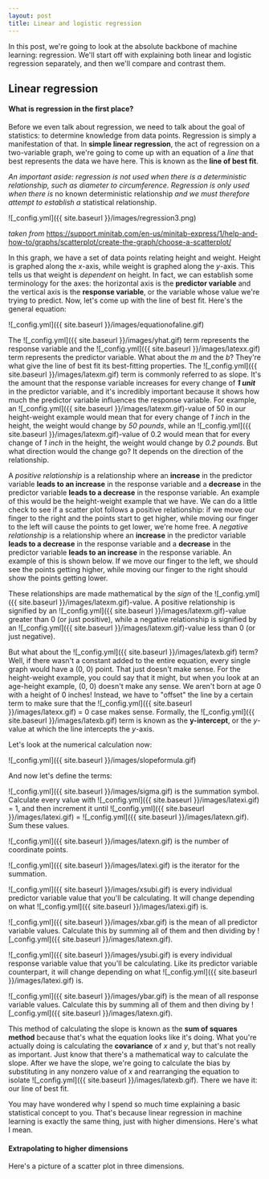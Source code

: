 ```yaml
---
layout: post
title: Linear and logistic regression
---
```


In this post, we're going to look at the absolute backbone of machine learning: regression. We'll start off with explaining both linear and logistic regression separately, and then we'll compare and contrast them.

## Linear regression

#### What is regression in the first place?

Before we even talk about regression, we need to talk about the goal of statistics: to determine knowledge from data points. Regression is simply a manifestation of that. In **simple linear regression**, the act of regression on a two-variable graph, we're going to come up with an equation of a *line* that best represents the data we have here. This is known as the **line of best fit**.

*An important aside: regression is not used when there is a deterministic relationship, such as diameter to circumference. Regression is only used when there is* no known deterministic relationship *and we must therefore attempt to establish a* statistical relationship.

![_config.yml]({{ site.baseurl }}/images/regression3.png)

*taken from* https://support.minitab.com/en-us/minitab-express/1/help-and-how-to/graphs/scatterplot/create-the-graph/choose-a-scatterplot/

In this graph, we have a set of data points relating height and weight. Height is graphed along the *x*-axis, while weight is graphed along the *y*-axis. This tells us that weight is *dependent* on height. In fact, we can establish some terminology for the axes: the horizontal axis is the **predictor variable** and the vertical axis is the **response variable**, or the variable whose value we're trying to predict. Now, let's come up with the line of best fit. Here's the general equation:

![_config.yml]({{ site.baseurl }}/images/equationofaline.gif)

The ![_config.yml]({{ site.baseurl }}/images/yhat.gif) term represents the response variable and the ![_config.yml]({{ site.baseurl }}/images/latexx.gif) term represents the predictor variable. What about the *m* and the *b*? They're what give the line of best fit its best-fitting properties. The ![_config.yml]({{ site.baseurl }}/images/latexm.gif) term is commonly referred to as slope. It's the amount that the response variable increases for every change of ***1 unit*** in the predictor variable, and it's incredibly important because it shows how much the predictor variable influences the response variable. For example, an ![_config.yml]({{ site.baseurl }}/images/latexm.gif)-value of 50 in our height-weight example would mean that for every change of *1 inch* in the height, the weight would change by *50 pounds*, while an ![_config.yml]({{ site.baseurl }}/images/latexm.gif)-value of 0.2 would mean that for every change of *1 inch* in the height, the weight would change by *0.2 pounds*. But what direction would the change go? It depends on the direction of the relationship. 

A *positive relationship* is a relationship where an **increase** in the predictor variable **leads to an increase** in the response variable and a **decrease** in the predictor variable **leads to a decrease** in the response variable. An example of this would be the height-weight example that we have. We can do a little check to see if a scatter plot follows a positive relationship: if we move our finger to the right and the points start to get higher, while moving our finger to the left will cause the points to get lower, we're home free. A *negative relationship* is a relationship where an **increase** in the predictor variable **leads to a decrease** in the response variable and a **decrease** in the predictor variable **leads to an increase** in the response variable. An example of this is shown below. If we move our finger to the left, we should see the points getting higher, while moving our finger to the right should show the points getting lower.

These relationships are made mathematical by the _sign_ of the ![_config.yml]({{ site.baseurl }}/images/latexm.gif)-value. A positive relationship is signified by an ![_config.yml]({{ site.baseurl }}/images/latexm.gif)-value greater than 0 (or just positive), while a negative relationship is signified by an ![_config.yml]({{ site.baseurl }}/images/latexm.gif)-value less than 0 (or just negative).

But what about the ![_config.yml]({{ site.baseurl }}/images/latexb.gif) term? Well, if there wasn't a constant added to the entire equation, every single graph would have a (0, 0) point. That just doesn't make sense. For the height-weight example, you could say that it might, but when you look at an age-height example, (0, 0) doesn't make any sense. We aren't born at age 0 with a height of 0 inches! Instead, we have to "offset" the line by a certain term to make sure that the ![_config.yml]({{ site.baseurl }}/images/latexx.gif) = 0 case makes sense. Formally, the ![_config.yml]({{ site.baseurl }}/images/latexb.gif) term is known as the __y-intercept__, or the _y_-value at which the line intercepts the *y*-axis.

Let's look at the numerical calculation now:

![_config.yml]({{ site.baseurl }}/images/slopeformula.gif)

And now let's define the terms:

![_config.yml]({{ site.baseurl }}/images/sigma.gif) is the summation symbol. Calculate every value with ![_config.yml]({{ site.baseurl }}/images/latexi.gif) = 1, and then increment it until ![_config.yml]({{ site.baseurl }}/images/latexi.gif) = ![_config.yml]({{ site.baseurl }}/images/latexn.gif). Sum these values.

![_config.yml]({{ site.baseurl }}/images/latexn.gif) is the number of coordinate points.

![_config.yml]({{ site.baseurl }}/images/latexi.gif) is the iterator for the summation.

![_config.yml]({{ site.baseurl }}/images/xsubi.gif) is every individual predictor variable value that you'll be calculating. It will change depending on what ![_config.yml]({{ site.baseurl }}/images/latexi.gif) is.

![_config.yml]({{ site.baseurl }}/images/xbar.gif) is the mean of all predictor variable values. Calculate this by summing all of them and then dividing by ![_config.yml]({{ site.baseurl }}/images/latexn.gif).

![_config.yml]({{ site.baseurl }}/images/ysubi.gif) is every individual response variable value that you'll be calculating. Like its predictor variable counterpart, it will change depending on what ![_config.yml]({{ site.baseurl }}/images/latexi.gif) is.

![_config.yml]({{ site.baseurl }}/images/ybar.gif) is the mean of all response variable values. Calculate this by summing all of them and then diving by ![_config.yml]({{ site.baseurl }}/images/latexn.gif).

This method of calculating the slope is known as the __sum of squares method__ because that's what the equation looks like it's doing. What you're actually doing is calculating the **covariance** of *x* and *y*, but that's not really as important. Just know that there's a mathematical way to calculate the slope. After we have the slope, we're going to calculate the bias by substituting in any nonzero value of *x* and rearranging the equation to isolate ![_config.yml]({{ site.baseurl }}/images/latexb.gif). There we have it: our line of best fit.

You may have wondered why I spend so much time explaining a basic statistical concept to you. That's because linear regression in machine learning is exactly the same thing, just with higher dimensions. Here's what I mean.

#### Extrapolating to higher dimensions

Here's a picture of a scatter plot in three dimensions.

